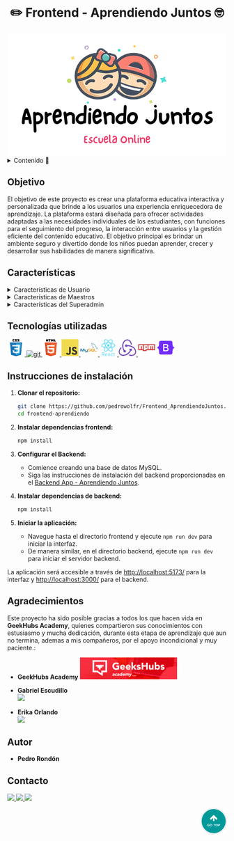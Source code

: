 <h1 align="center">✏️ Frontend - Aprendiendo Juntos 🤓</h1>

<div style="text-align: center;"><img src= "./src/assets/Logo_Learningto_hori.png" width="500"/></div>

<details>
  <summary>Contenido 📝</summary>
<ol>
  <li><a href="#Objetivo">Objetivo</a></li>
  <li><a href="#Características">Características</a></li> 
  <li><a href="#Tecnologías utilizadas">Tecnologías utilizadas</a></li>
  <li><a href="#Instrucciones de Instalación">Instrucciones de Instalación</a></li>
  <li><a href="#Agradecimientos">Agradecimientos</a></li>
  <li><a href="#Contacto ">Contacto </a></li>
</ol>
</details>

## Objetivo

El objetivo de este proyecto es crear una plataforma educativa interactiva y personalizada que brinde a los usuarios una experiencia enriquecedora de aprendizaje. La plataforma estará diseñada para ofrecer actividades adaptadas a las necesidades individuales de los estudiantes, con funciones para el seguimiento del progreso, la interacción entre usuarios y la gestión eficiente del contenido educativo. 
El objetivo principal es brindar un ambiente seguro y divertido donde los niños puedan aprender, crecer y desarrollar sus habilidades de manera significativa.

## Características
<details>
<summary>Características de Usuario</summary>
🔐 Registro sin problemas: los usuarios pueden registrarse sin esfuerzo e ingresar sus datos para configurar una cuenta.

<p align="center">
  <img src= "./src/assets/register.png" />
</p>

🔑 Iniciar sesión: acceda fácilmente a su cuenta a través de un procedimiento de inicio de sesión fácil de usar, lo que garantiza un acceso rápido y conveniente a todas las funcionalidades.

<p align="center">
  <img src= "./src/assets/login.png" />
</p>

📝 Edición del perfil de usuario: ¿Cometió un error durante el registro? No temas, los usuarios tienen el poder de modificar su información sin problemas cuando lo deseen.

<p align="center">
  <img src= "./src/assets/profile.png" />
</p>

📚​Explore asignaturas extraordinarias: disfrute de nuestra selección de actividades.

<p align="center">
  <img src= "./src/assets/mysubjects.png" />
</p>

✏️ Gestión de actividades: ...

<p align="center">
  <img src= "./src/assets/activities.png" />
</p>


</details>
<details>
<summary>Características de Maestros</summary>

📅 ...

<p align="center">
  <img src= "./src/assets/.png" />
</p>

📝 ...

<p align="center">
  <img src= "./src/assets/.png" />
</p>


</details>
<details>
<summary>Características del Superadmin</summary>

👤 Gestión de usuarios: empoderar al superadministrador con una supervisión integral, permitiéndole navegar sin problemas a través de todos los perfiles de usuario y administrar de manera eficiente las cuentas de usuario, incluida la capacidad de eliminar usuarios y asignaturas cuando sea necesario.

<p align="center">
  <img src= "./src/assets/users.png" />
</p>

<p align="center">
  <img src= "./src/assets/allsubjects.png" />
</p>

</details>

## Tecnologías utilizadas

<p align="left"> <a href="https://www.w3schools.com/css/" target="_blank" rel="noreferrer"> <img src="https://raw.githubusercontent.com/devicons/devicon/master/icons/css3/css3-original-wordmark.svg" alt="css3" width="40" height="40"/> </a> <a href="https://git-scm.com/" target="_blank" rel="noreferrer"> <img src="https://www.vectorlogo.zone/logos/git-scm/git-scm-icon.svg" alt="git" width="40" height="40"/> </a> <a href="https://www.w3.org/html/" target="_blank" rel="noreferrer"> <img src="https://raw.githubusercontent.com/devicons/devicon/master/icons/html5/html5-original-wordmark.svg" alt="html5" width="40" height="40"/> </a> <a href="https://developer.mozilla.org/en-US/docs/Web/JavaScript" target="_blank" rel="noreferrer"> <img src="https://raw.githubusercontent.com/devicons/devicon/master/icons/javascript/javascript-original.svg" alt="javascript" width="40" height="40"/> </a> <a href="https://www.mysql.com/" target="_blank" rel="noreferrer"> <img src="https://raw.githubusercontent.com/devicons/devicon/master/icons/mysql/mysql-original-wordmark.svg" alt="mysql" width="40" height="40"/> </a>  <a href="https://reactjs.org/" target="_blank" rel="noreferrer"> <img src="https://raw.githubusercontent.com/devicons/devicon/master/icons/react/react-original-wordmark.svg" alt="react" width="40" height="40"/> </a> <a href="https://redux.js.org" target="_blank" rel="noreferrer"> <img src="https://raw.githubusercontent.com/devicons/devicon/master/icons/redux/redux-original.svg" alt="redux" width="40" height="40"/> </a>  <a target="_blank" rel="noopener noreferrer" href="https://github.com/devicons/devicon/blob/master/icons/git/git-original.svg"><img src="https://raw.githubusercontent.com/devicons/devicon/55609aa5bd817ff167afce0d965585c92040787a/icons/npm/npm-original-wordmark.svg" title="Git" alt="Git" width="40" height="40"></a>
<a target="_blank" rel="noopener noreferrer" href="https://github.com/devicons/devicon/blob/master/icons/bootstrap/bootstrap-plain.svg"><img src="https://github.com/devicons/devicon/raw/master/icons/bootstrap/bootstrap-plain.svg" title="Bootstrap" alt="Bootstrap" width="40" height="40"></a 
</p>

## Instrucciones de instalación

1. **Clonar el repositorio:**

   ```bash
   git clone https://github.com/pedrowolfr/Frontend_AprendiendoJuntos.git
   cd frontend-aprendiendo
   ```

2. **Instalar dependencias frontend:**

   ```bash
   npm install
   ```

3. **Configurar el Backend:**

   - Comience creando una base de datos MySQL.
   - Siga las instrucciones de instalación del backend proporcionadas en el [Backend App - Aprendiendo Juntos](https://github.com/pedrowolfr/Backend_AprendiendoJuntos.git).

4. **Instalar dependencias de backend:**

   ```bash
   npm install
   ```

5. **Iniciar la aplicación:**
   - Navegue hasta el directorio frontend y ejecute `npm run dev` para iniciar la interfaz.
   - De manera similar, en el directorio backend, ejecute `npm run dev` para iniciar el servidor backend.

La aplicación será accesible a través de [http://localhost:5173/](http://localhost:5173/) para la interfaz y [http://localhost:3000/](http://localhost:3000/) para el backend.

## Agradecimientos

Este proyecto ha sido posible gracias a todos los que hacen vida en **GeekHubs Academy**, quienes compartieron sus conocimientos con estusiasmo y mucha dedicación, durante esta etapa de aprendizaje que aun no termina, ademas a mis compañeros, por el apoyo incondicional y muy paciente.:

- **GeekHubs Academy** 
<a href="https://geekshubsacademy.com/" target="_blank"><img src="./src/assets/GeeksHubs-Academy-Card.png" style="max-height: 50px; width: 600;" target="_blank"></a>

- **Gabriel Escudillo**  
<a href="https://github.com/GabrielEscudillo" target="_blank"><img src="https://img.shields.io/badge/github-24292F?style=for-the-badge&logo=github&logoColor=white" target="_blank"></a> 

- **Erika Orlando**  
<a href="https://github.com/AkireOrl" target="_blank"><img src="https://img.shields.io/badge/github-24292F?style=for-the-badge&logo=github&logoColor=white" target="_blank"></a>

## Autor

- **Pedro Rondón**

## Contacto   
<a href = "mailto:pedro.rondonx@gmail.com"  target="_blank">
<img src="https://img.shields.io/badge/Gmail-C6362C?style=for-the-badge&logo=gmail&logoColor=white" target="_blank">
</a>
<a href="https://github.com/pedrowolfr"  target="_blank">
    <img src= "https://img.shields.io/badge/GitHub-100000?style=for-the-badge&logo=github&logoColor=white"  target="_blank"/>
</a>  
<a href="https://www.linkedin.com/in/pedro-rond%C3%B3n-leon-1224ba168/" target="_blank">
<img src="https://img.shields.io/badge/-LinkedIn-%230077B5?style=for-the-badge&logo=linkedin&logoColor=white" target="_blank" >
</a> 

[<img src="./src/assets/top.png" width="60"  align="right"/>](#) 